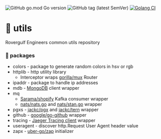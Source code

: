 ![GitHub go.mod Go version](https://img.shields.io/github/go-mod/go-version/rovergulf/utils)
![GitHub tag (latest SemVer)](https://img.shields.io/github/v/tag/rovergulf/utils)
[![Golang CI](https://github.com/rovergulf/utils/actions/workflows/main.yml/badge.svg)](https://github.com/rovergulf/utils/actions/workflows/main.yml)

# 🚜 utils
Rovergulf Engineers common utils repository

### 🦍 packages
- colors - package to generate random colors in hsv or rgb
- httplib - http utility library
  - Interceptor wraps [gorilla/mux](https://github.com/gorilla/mux) Router
- ipaddr - package to handle ip addresses
- mdb - [MongoDB](https://github.com/mongodb/mongo-go-driver) client wrapper 
- mq
  - [Sarama/shopify]([jackc/pgx](https://github.com/Sarama/shopify)) Kafka consumer wrapper
  - [nats/nats.go](https://github.com/nats-io/nats.go) and [nats/stan.go](https://github.com/nats-io/stan.go) wrapper
- pgxs - [jackc/pgx](https://github.com/jackc/pgx) and [jackc/tern](https://github.com/jackc/tern) wrapper
- github - [google/go-github](https://github.com/google/go-github) wrapper
- tracing - [Jaeger Tracing client](github.com/uber/jaeger-client-go) wrapper
- useragent - discover http.Request User Agent header value
- zapx - [uber-go/zap](https://github.com/uber-go/zap) initializer
